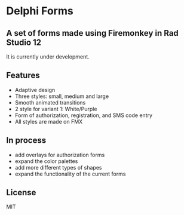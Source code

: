 # Delphi Forms
## A set of forms made using Firemonkey in Rad Studio 12
It is currently under development.

## Features
- Adaptive design
- Three styles: small, medium and large
- Smooth animated transitions
- 2 style for variant 1: White/Purple
- Form of authorization, registration, and SMS code entry
- All styles are made on FMX

## In process
- add overlays for authorization forms
- expand the color palettes
- add more different types of shapes
- expand the functionality of the current forms


 
## License
MIT
